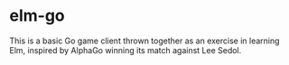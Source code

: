 # elm-go

This is a basic Go game client thrown together as an exercise in learning Elm, inspired by AlphaGo winning its match against Lee Sedol.
